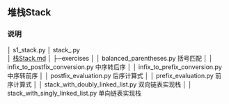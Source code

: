 ## 堆栈Stack
### 说明
│  s1_stack.py
│  stack_.py   
│  [栈Stack.md](./栈Stack.md)
│
├─exercises
│  │  balanced_parentheses.py               括号匹配
│  │  infix_to_postfix_conversion.py       中序转后序 
│  │  infix_to_prefix_conversion.py        中序转前序
│  │  postfix_evaluation.py                    后序计算式
│  │  prefix_evaluation.py                      前序计算式
│  │  stack_with_doubly_linked_list.py 双向链表实现栈
│  │  stack_with_singly_linked_list.py  单向链表实现栈